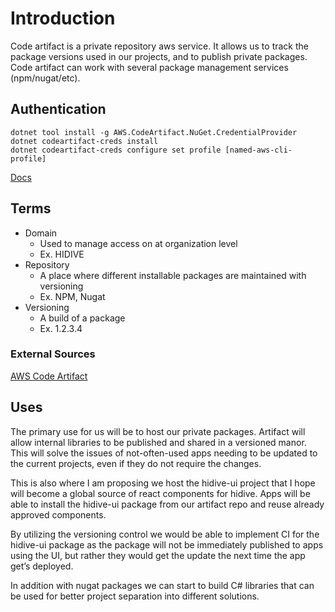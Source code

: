 # Introduction

Code artifact is a private repository aws service. It allows us to track the package versions used in our projects, and to publish private packages. Code artifact can work with several package management services (npm/nugat/etc).

## Authentication

``` 
dotnet tool install -g AWS.CodeArtifact.NuGet.CredentialProvider
dotnet codeartifact-creds install
dotnet codeartifact-creds configure set profile [named-aws-cli-profile]
```

[Docs](https://docs.aws.amazon.com/codeartifact/latest/ug/nuget-cli.html)

## Terms

* Domain
  * Used to manage access on at organization level
  * Ex. HIDIVE
* Repository
  * A place where different installable packages are maintained with versioning
  * Ex. NPM, Nugat
* Versioning
  * A build of a package
  * Ex. 1.2.3.4

### External Sources

[AWS Code Artifact](https://aws.amazon.com/codeartifact/)

## Uses

The primary use for us will be to host our private packages. Artifact will allow internal libraries to be published and shared in a versioned manor. This will solve the issues of not-often-used apps needing to be updated to the current projects, even if they do not require the changes.

This is also where I am proposing we host the hidive-ui project that I hope will become a global source of react components for hidive. Apps will be able to install the hidive-ui package from our artifact repo and reuse already approved components.

By utilizing the versioning control we would be able to implement CI for the hidive-ui package as the package will not be immediately published to apps using the UI, but rather they would get the update the next time the app get’s deployed.

In addition with nugat packages we can start to build C# libraries that can be used for better project separation into different solutions.
